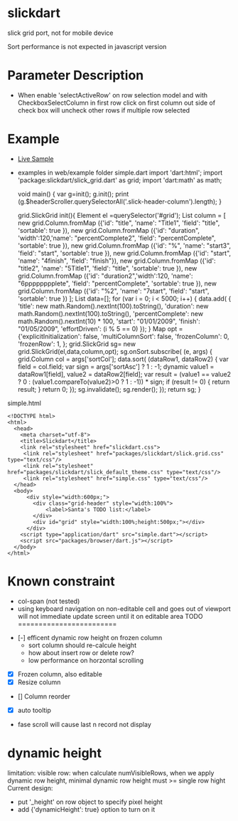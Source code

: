 slickdart
=========

slick grid port, not for mobile device

Sort performance is not expected in javascript version

Parameter Description
=======================

* When enable 'selectActiveRow' on row selection model and with CheckboxSelectColumn in first row
  click on first column out side of check box will uncheck other rows if multiple row selected


Example
=========================
* [Live Sample](https://cjkao.github.io/slickdart)
* examples in web/example folder
simple.dart
    import 'dart:html';
    import 'package:slickdart/slick_grid.dart' as grid;
    import 'dart:math' as math;
    
    void main() {
      var g=init();
      g.init();
      print (g.$headerScroller.querySelectorAll('.slick-header-column').length);
    }
    
    grid.SlickGrid init(){
      Element el =querySelector('#grid');
      List column = [
         new grid.Column.fromMap ({'id': "title", 'name': "Title1", 'field': "title", 'sortable': true }),
         new grid.Column.fromMap ({'id': "duration", 'width':120,'name': "percentComplete2", 'field': "percentComplete", 'sortable': true }),
         new grid.Column.fromMap ({'id': "%", 'name': "start3", 'field': "start", 'sortable': true }),
         new grid.Column.fromMap ({'id': "start", 'name': "4finish", 'field': "finish"}),
         new grid.Column.fromMap ({'id': "title2", 'name': "5Title1", 'field': "title", 'sortable': true }),
         new grid.Column.fromMap ({'id': "duration2",'width':120, 'name': "6pppppppplete", 'field': "percentComplete", 'sortable': true }),
         new grid.Column.fromMap ({'id': "%2", 'name': "7start", 'field': "start", 'sortable': true })
      ];
      List data=[];
      for (var i = 0; i < 5000; i++) {
        data.add( {
          'title':  new math.Random().nextInt(100).toString(),
          'duration': new math.Random().nextInt(100).toString(),
          'percentComplete': new math.Random().nextInt(10) * 100,
          'start': "01/01/2009",
          'finish': "01/05/2009",
          'effortDriven': (i % 5 == 0)
        });
      }
      Map opt = {'explicitInitialization': false,
                 'multiColumnSort': false,
                 'frozenColumn': 0,
                 'frozenRow': 1,
      };
      grid.SlickGrid sg= new grid.SlickGrid(el,data,column,opt);
      sg.onSort.subscribe( (e, args) {
        grid.Column col = args['sortCol'];
        data.sort( (dataRow1, dataRow2) {
            var field = col.field;
            var sign = args['sortAsc'] ? 1 : -1;
            dynamic value1 = dataRow1[field], value2 = dataRow2[field];
            var result = (value1 == value2 ? 0 : (value1.compareTo(value2)>0 ? 1 : -1)) * sign;
            if (result != 0) {
              return result;
            }
          return 0;
        });
        sg.invalidate();
        sg.render();
      });
      return sg;
    }
        
simple.html

    <!DOCTYPE html>    
    <html>
      <head>
        <meta charset="utf-8">
        <title>Slickdart</title>
        <link rel="stylesheet" href="slickdart.css">
         <link rel="stylesheet" href="packages/slickdart/slick.grid.css" type="text/css"/>
         <link rel="stylesheet" href="packages/slickdart/slick_default_theme.css" type="text/css"/>
         <link rel="stylesheet" href="simple.css" type="text/css"/>
      </head>
      <body>    
          <div style="width:600px;">
            <div class="grid-header" style="width:100%">
                <label>Santa's TODO list:</label>
            </div>
            <div id="grid" style="width:100%;height:500px;"></div>
          </div>   
        <script type="application/dart" src="simple.dart"></script>
        <script src="packages/browser/dart.js"></script>
      </body>
    </html>

Known constraint
========================
* col-span (not tested) 
* using keyboard navigation on non-editable cell and goes out of viewport will not
  immediate update screen until it on editable area 
TODO
========================

- [-] efficent dynamic row height on frozen column
  - sort column should re-calcule height
  - how about insert row or delete row?
  - low performance on horzontal scrolling
- [x] Frozen column, also editable
- [x] Resize column
- [] Column reorder
- [x] auto tooltip
- fase scroll will cause last n record not display


dynamic height
===============================
limitation: visible row:
when calculate numVisibleRows, when we apply dynamic row height, minimal dynamic row height must >= single row hight
Current design: 
- put '_height' on row object to specify pixel height  
- add {'dynamicHeight': true} option to turn on it  
